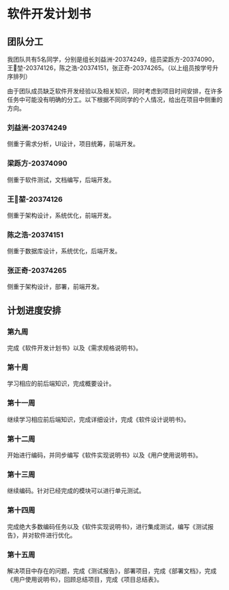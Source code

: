 # 软件开发计划书

## 团队分工

我团队共有5名同学，分别是组长刘益洲-20374249，组员梁跞方-20374090，王堃-20374126，陈之浩-20374151，张正奇-20374265。（以上组员按学号升序排列）

由于团队成员缺乏软件开发经验以及相关知识，同时考虑到项目时间安排，在许多任务中可能没有明确的分工。以下根据不同同学的个人情况，给出在项目中侧重的方向。

### 刘益洲-20374249

侧重于需求分析，UI设计，项目统筹，前端开发。

### 梁跞方-20374090

侧重于软件测试，文档编写，后端开发。

### 王堃-20374126

侧重于架构设计，系统优化，前端开发。

### 陈之浩-20374151

侧重于数据库设计，系统优化，后端开发。

### 张正奇-20374265

侧重于架构设计，部署，前端开发。

## 计划进度安排

### 第九周

完成《软件开发计划书》以及《需求规格说明书》。

### 第十周

学习相应的前后端知识，完成概要设计。

### 第十一周

继续学习相应前后端知识，完成详细设计，完成《软件设计说明书》。

### 第十二周

开始进行编码，并同步编写《软件实现说明书》以及《用户使用说明书》。

### 第十三周

继续编码。针对已经完成的模块可以进行单元测试。

### 第十四周

完成绝大多数编码任务以及《软件实现说明书》，进行集成测试，编写《测试报告》，并对软件进行优化。

### 第十五周

解决项目中存在的问题，完成《测试报告》，部署项目，完成《部署文档》，完成《用户使用说明书》，回顾总结项目，完成《项目总结表》。